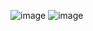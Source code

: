 ![image](https://github.com/user-attachments/assets/d50d8790-53e5-4287-a8e1-656ccc56e11b)
![image](https://github.com/user-attachments/assets/4cb527d2-b4e9-47fd-8676-337f679cdc83)
